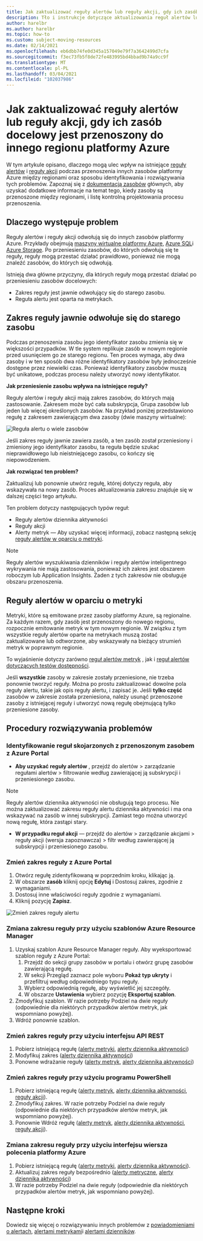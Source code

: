 ```yaml
---
title: Jak zaktualizować reguły alertów lub reguły akcji, gdy ich zasób docelowy jest przenoszony do innego regionu platformy Azure
description: Tło i instrukcje dotyczące aktualizowania reguł alertów lub reguł akcji, gdy ich zasób docelowy jest przenoszony do innego regionu platformy Azure.
author: harelbr
ms.author: harelbr
ms.topic: how-to
ms.custom: subject-moving-resources
ms.date: 02/14/2021
ms.openlocfilehash: eb6dbb74fe0d345a157049e79f7a3642499d7cfa
ms.sourcegitcommit: f3ec73fb5f8de72fe483995bd4bbad9b74a9cc9f
ms.translationtype: MT
ms.contentlocale: pl-PL
ms.lasthandoff: 03/04/2021
ms.locfileid: "102037986"
---
```

# <a name="how-to-update-alert-rules-or-action-rules-when-their-target-resource-moves-to-a-different-azure-region"></a>Jak zaktualizować reguły alertów lub reguły akcji, gdy ich zasób docelowy jest przenoszony do innego regionu platformy Azure

W tym artykule opisano, dlaczego mogą ulec wpływ na istniejące [reguły alertów](./alerts-overview.md) i [reguły akcji](./alerts-action-rules.md) podczas przenoszenia innych zasobów platformy Azure między regionami oraz sposobu identyfikowania i rozwiązywania tych problemów. Zapoznaj się z [dokumentacją zasobów](../../azure-resource-manager/management/move-region.md) głównych, aby uzyskać dodatkowe informacje na temat tego, kiedy zasoby są przenoszone między regionami, i listę kontrolną projektowania procesu przenoszenia.

## <a name="why-the-problem-exists"></a>Dlaczego występuje problem

Reguły alertów i reguły akcji odwołują się do innych zasobów platformy Azure. Przykłady obejmują [maszyny wirtualne platformy Azure](../../site-recovery/azure-to-azure-tutorial-migrate.md), [Azure SQL](../../azure-sql/database/move-resources-across-regions.md)i [Azure Storage](../../storage/common/storage-account-move.md). Po przeniesieniu zasobów, do których odwołują się te reguły, reguły mogą przestać działać prawidłowo, ponieważ nie mogą znaleźć zasobów, do których się odwołują.

Istnieją dwa główne przyczyny, dla których reguły mogą przestać działać po przeniesieniu zasobów docelowych:

- Zakres reguły jest jawnie odwołujący się do starego zasobu.
- Reguła alertu jest oparta na metrykach.

## <a name="rule-scope-explicitly-refers-to-the-old-resource"></a>Zakres reguły jawnie odwołuje się do starego zasobu

Podczas przenoszenia zasobu jego identyfikator zasobu zmienia się w większości przypadków. W tle system replikuje zasób w nowym regionie przed usunięciem go ze starego regionu. Ten proces wymaga, aby dwa zasoby i w ten sposób dwa różne identyfikatory zasobów były jednocześnie dostępne przez niewielki czas. Ponieważ identyfikatory zasobów muszą być unikatowe, podczas procesu należy utworzyć nowy identyfikator. 

**Jak przeniesienie zasobu wpływa na istniejące reguły?**

Reguły alertów i reguły akcji mają zakres zasobów, do których mają zastosowanie. Zakresem może być cała subskrypcja, Grupa zasobów lub jeden lub więcej określonych zasobów.
Na przykład poniżej przedstawiono regułę z zakresem zawierającym dwa zasoby (dwie maszyny wirtualne):

![Reguła alertu o wiele zasobów](media/alerts-resource-move/multi-resource-alert-rule.png)

Jeśli zakres reguły jawnie zawiera zasób, a ten zasób został przeniesiony i zmieniony jego identyfikator zasobu, ta reguła będzie szukać nieprawidłowego lub nieistniejącego zasobu, co kończy się niepowodzeniem.

**Jak rozwiązać ten problem?**

Zaktualizuj lub ponownie utwórz regułę, której dotyczy reguła, aby wskazywała na nowy zasób. Proces aktualizowania zakresu znajduje się w dalszej części tego artykułu.

Ten problem dotyczy następujących typów reguł:

- Reguły alertów dziennika aktywności
- Reguły akcji
- Alerty metryk — Aby uzyskać więcej informacji, zobacz następną sekcję [reguły alertów w oparciu o metryki](#alert-rules-based-on-metrics).

> [!NOTE]
> Reguły alertów wyszukiwania dzienników i reguły alertów inteligentnego wykrywania nie mają zastosowania, ponieważ ich zakres jest obszarem roboczym lub Application Insights. Żaden z tych zakresów nie obsługuje obszaru przenoszenia.

## <a name="alert-rules-based-on-metrics"></a>Reguły alertów w oparciu o metryki

Metryki, które są emitowane przez zasoby platformy Azure, są regionalne. Za każdym razem, gdy zasób jest przenoszony do nowego regionu, rozpocznie emitowanie metryk w tym nowym regionie. W związku z tym wszystkie reguły alertów oparte na metrykach muszą zostać zaktualizowane lub odtworzone, aby wskazywały na bieżący strumień metryk w poprawnym regionie.

To wyjaśnienie dotyczy zarówno [reguł alertów metryk](alerts-metric-overview.md) , jak i [reguł alertów dotyczących testów dostępności](../app/monitor-web-app-availability.md).

Jeśli **wszystkie** zasoby w zakresie zostały przeniesione, nie trzeba ponownie tworzyć reguły. Można po prostu zaktualizować dowolne pola reguły alertu, takie jak opis reguły alertu, i zapisać je.
Jeśli **tylko część** zasobów w zakresie została przeniesiona, należy usunąć przenoszone zasoby z istniejącej reguły i utworzyć nową regułę obejmującą tylko przeniesione zasoby.

## <a name="procedures-to-fix-problems"></a>Procedury rozwiązywania problemów

### <a name="identifying-rules-associated-with-a-moved-resource-from-the-azure-portal"></a>Identyfikowanie reguł skojarzonych z przenoszonym zasobem z Azure Portal

- **Aby uzyskać reguły alertów** , przejdź do alertów > zarządzanie regułami alertów > filtrowanie według zawierającej ją subskrypcji i przeniesionego zasobu.
> [!NOTE]
> Reguły alertów dziennika aktywności nie obsługują tego procesu. Nie można zaktualizować zakresu reguły alertu dziennika aktywności i ma ona wskazywać na zasób w innej subskrypcji. Zamiast tego można utworzyć nową regułę, która zastąpi stary.

- **W przypadku reguł akcji** — przejdź do alertów > zarządzanie akcjami > reguły akcji (wersja zapoznawcza) > filtr według zawierającej ją subskrypcji i przeniesionego zasobu.

### <a name="change-scope-of-a-rule-from-the-azure-portal"></a>Zmień zakres reguły z Azure Portal

1. Otwórz regułę zidentyfikowaną w poprzednim kroku, klikając ją.
2. W obszarze **zasób** kliknij opcję **Edytuj** i Dostosuj zakres, zgodnie z wymaganiami.
3. Dostosuj inne właściwości reguły zgodnie z wymaganiami.
4. Kliknij pozycję **Zapisz**.

![Zmień zakres reguły alertu](media/alerts-resource-move/change-alert-rule-scope.png)

### <a name="change-the-scope-of-a-rule-using-azure-resource-manager-templates"></a>Zmiana zakresu reguły przy użyciu szablonów Azure Resource Manager

1. Uzyskaj szablon Azure Resource Manager reguły.  Aby wyeksportować szablon reguły z Azure Portal:
   1. Przejdź do sekcji grupy zasobów w portalu i otwórz grupę zasobów zawierającą regułę.
   2. W sekcji Przegląd zaznacz pole wyboru **Pokaż typ ukryty** i przefiltruj według odpowiedniego typu reguły.
   3. Wybierz odpowiednią regułę, aby wyświetlić jej szczegóły.
   4. W obszarze **Ustawienia** wybierz pozycję **Eksportuj szablon**.
2. Zmodyfikuj szablon. W razie potrzeby Podziel na dwie reguły (odpowiednie dla niektórych przypadków alertów metryk, jak wspomniano powyżej).
3. Wdróż ponownie szablon.

### <a name="change-scope-of-a-rule-using-rest-api"></a>Zmień zakres reguły przy użyciu interfejsu API REST

1. Pobierz istniejącą regułę ([alerty metryki](/rest/api/monitor/metricalerts/get), [alerty dziennika aktywności](/rest/api/monitor/activitylogalerts/get))
2. Modyfikuj zakres ([alerty dziennika aktywności](/rest/api/monitor/activitylogalerts/update))
3. Ponowne wdrażanie reguły ([alerty metryk](/rest/api/monitor/metricalerts/createorupdate), [alerty dziennika aktywności](/rest/api/monitor/activitylogalerts/createorupdate))

### <a name="change-scope-of-a-rule-using-powershell"></a>Zmień zakres reguły przy użyciu programu PowerShell

1. Pobierz istniejącą regułę ([alerty metryk](/powershell/module/az.monitor/get-azmetricalertrulev2), [alerty dziennika aktywności](/powershell/module/az.monitor/get-azactivitylogalert), [reguły akcji](/powershell/module/az.alertsmanagement/get-azactionrule)).
2. Zmodyfikuj zakres. W razie potrzeby Podziel na dwie reguły (odpowiednie dla niektórych przypadków alertów metryk, jak wspomniano powyżej).
3. Ponownie Wdróż regułę ([alerty metryk](/powershell/module/az.monitor/add-azmetricalertrulev2), [alerty dziennika aktywności](/powershell/module/az.monitor/enable-azactivitylogalert), [reguły akcji](/powershell/module/az.alertsmanagement/set-azactionrule)).

### <a name="change-the-scope-of-a-rule-using-azure-cli"></a>Zmiana zakresu reguły przy użyciu interfejsu wiersza polecenia platformy Azure

1.  Pobierz istniejącą regułę ([alerty metryki](/cli/azure/monitor/metrics/alert#az-monitor-metrics-alert-show), [alerty dziennika aktywności](/cli/azure/monitor/activity-log/alert#az-monitor-activity-log-alert-list)).
2.  Aktualizuj zakres reguły bezpośrednio ([alerty metryczne](/cli/azure/monitor/metrics/alert#az-monitor-metrics-alert-update), [alerty dziennika aktywności](/cli/azure/monitor/activity-log/alert/scope))
3.  W razie potrzeby Podziel na dwie reguły (odpowiednie dla niektórych przypadków alertów metryk, jak wspomniano powyżej).

## <a name="next-steps"></a>Następne kroki

Dowiedz się więcej o rozwiązywaniu innych problemów z [powiadomieniami o alertach](alerts-troubleshoot.md), [alertami metrykami](alerts-troubleshoot-metric.md)i [alertami dzienników](alerts-troubleshoot-log.md).